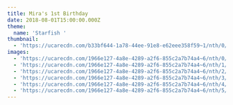 ```yaml
---
title: Mira's 1st Birthday
date: 2018-08-01T15:00:00.000Z
theme:
  name: 'Starfish '
thumbnail:
  - 'https://ucarecdn.com/b33bf644-1a78-44ee-91e8-e62eee358f59~1/nth/0/'
images:
  - 'https://ucarecdn.com/1966e127-4a8e-4289-a2f6-855c2a7b74a4~6/nth/0/'
  - 'https://ucarecdn.com/1966e127-4a8e-4289-a2f6-855c2a7b74a4~6/nth/1/'
  - 'https://ucarecdn.com/1966e127-4a8e-4289-a2f6-855c2a7b74a4~6/nth/2/'
  - 'https://ucarecdn.com/1966e127-4a8e-4289-a2f6-855c2a7b74a4~6/nth/3/'
  - 'https://ucarecdn.com/1966e127-4a8e-4289-a2f6-855c2a7b74a4~6/nth/4/'
  - 'https://ucarecdn.com/1966e127-4a8e-4289-a2f6-855c2a7b74a4~6/nth/5/'
---
```


